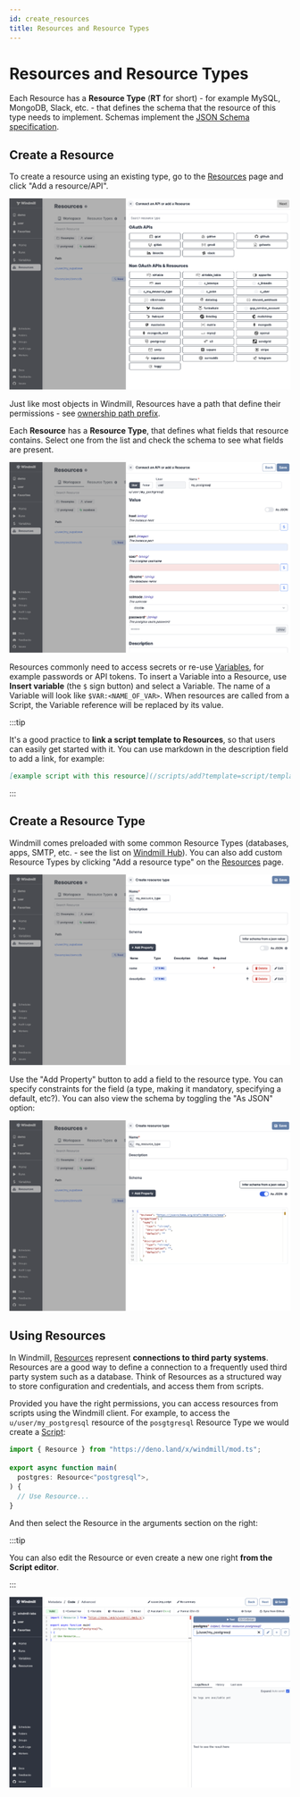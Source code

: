 ```yaml
---
id: create_resources
title: Resources and Resource Types
---
```


# Resources and Resource Types

Each Resource has a **Resource Type** (**RT** for short) - for example MySQL,
MongoDB, Slack, etc. - that defines the schema that the resource of this type
needs to implement. Schemas implement the
[JSON Schema specification](https://json-schema.org/).

## Create a Resource

To create a resource using an existing type, go to the
[Resources](https://app.windmill.dev/resources) page and click "Add a
resource/API".

![Add a resource](./add_resource.png)

Just like most objects in Windmill, Resources have a path that define their
permissions - see [ownership path prefix](../../reference/index.md#owner).

Each **Resource** has a **Resource Type**, that defines what fields that
resource contains. Select one from the list and check the schema to see what
fields are present.

![Add resource example](./add_resource_postgresql.png)

Resources commonly need to access secrets or re-use
[Variables](../2_variables_and_secrets/index.md), for example passwords or API
tokens. To insert a Variable into a Resource, use **Insert variable** (the `$`
sign button) and select a Variable. The name of a Variable will look like
`$VAR:<NAME_OF_VAR>`. When resources are called from a Script, the Variable
reference will be replaced by its value.

:::tip

It's a good practice to **link a script template to Resources**, so that users can
easily get started with it. You can use markdown in the description field to add
a link, for example:

```md
[example script with this resource](/scripts/add?template=script/template/path)
```

:::

## Create a Resource Type

Windmill comes preloaded with some common Resource Types (databases, apps, SMTP,
etc. - see the list on [Windmill Hub](https://hub.windmill.dev/resources)). You
can also add custom Resource Types by clicking "Add a resource type" on the
[Resources](https://app.windmill.dev/resources) page.

![Create resource type](./add_resource_type.png)

Use the "Add Property" button to add a field to the resource type. You can
specify constraints for the field (a type, making it mandatory, specifying a
default, etc?). You can also view the schema by toggling the "As JSON" option:

![Resource type schema view](./resource_type_json.png)

## Using Resources

In Windmill, [Resources](../../reference/index.md#resource) represent
**connections to third party systems**. Resources are a good way to define a
connection to a frequently used third party system such as a database. Think of
Resources as a structured way to store configuration and credentials, and access
them from scripts.

Provided you have the right permissions, you can access resources from scripts
using the Windmill client. For example, to access the `u/user/my_postgresql`
resource of the `posgtgresql` Resource Type we would create a
[Script](../../reference/index.md#scripts):

```typescript
import { Resource } from "https://deno.land/x/windmill/mod.ts";

export async function main(
  postgres: Resource<"postgresql">,
) {
  // Use Resource...
}
```

And then select the Resource in the arguments section on the right:

:::tip

You can also edit the Resource or even create a new one right **from the Script
editor**.

:::

![Select resource](./select_resource.png)
